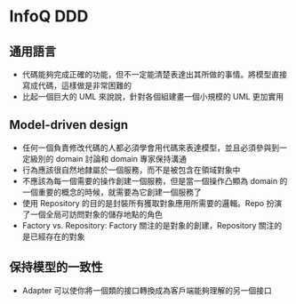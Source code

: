 # InfoQ DDD

## 通用語言

- 代碼能夠完成正確的功能，但不一定能清楚表達出其所做的事情。將模型直接寫成代碼，這樣做是非常困難的
- 比起一個巨大的 UML 來說說，針對各個組建畫一個小規模的 UML 更加實用

## Model-driven design

- 任何一個負責修改代碼的人都必須學會用代碼來表達模型，並且必須參與到一定級別的 domain 討論和 domain 專家保持溝通
- 行為應該很自然地隸屬於一個服務，而不是被包含在領域對象中
- 不應該為每一個需要的操作創建一個服務，但是當一個操作凸顯為 domain 的一個重要的概念的時候，就需要為它創建一個服務了
- 使用 Repository 的目的是封裝所有獲取對象應用所需要的邏輯。Repo 扮演了一個全局可訪問對象的儲存地點的角色
- Factory vs. Repository: Factory 關注的是對象的創建，Repository 關注的是已經存在的對象

## 保持模型的一致性

- Adapter 可以使你將一個類的接口轉換成為客戶端能夠理解的另一個接口
